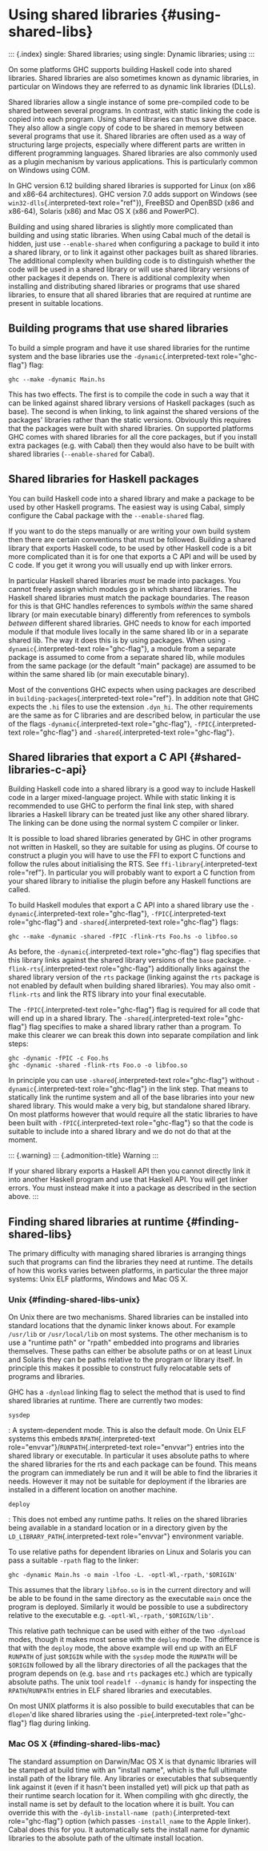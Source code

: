 Using shared libraries {#using-shared-libs}
======================

::: {.index}
single: Shared libraries; using single: Dynamic libraries; using
:::

On some platforms GHC supports building Haskell code into shared
libraries. Shared libraries are also sometimes known as dynamic
libraries, in particular on Windows they are referred to as dynamic link
libraries (DLLs).

Shared libraries allow a single instance of some pre-compiled code to be
shared between several programs. In contrast, with static linking the
code is copied into each program. Using shared libraries can thus save
disk space. They also allow a single copy of code to be shared in memory
between several programs that use it. Shared libraries are often used as
a way of structuring large projects, especially where different parts
are written in different programming languages. Shared libraries are
also commonly used as a plugin mechanism by various applications. This
is particularly common on Windows using COM.

In GHC version 6.12 building shared libraries is supported for Linux (on
x86 and x86-64 architectures). GHC version 7.0 adds support on Windows
(see `win32-dlls`{.interpreted-text role="ref"}), FreeBSD and OpenBSD
(x86 and x86-64), Solaris (x86) and Mac OS X (x86 and PowerPC).

Building and using shared libraries is slightly more complicated than
building and using static libraries. When using Cabal much of the detail
is hidden, just use `--enable-shared` when configuring a package to
build it into a shared library, or to link it against other packages
built as shared libraries. The additional complexity when building code
is to distinguish whether the code will be used in a shared library or
will use shared library versions of other packages it depends on. There
is additional complexity when installing and distributing shared
libraries or programs that use shared libraries, to ensure that all
shared libraries that are required at runtime are present in suitable
locations.

Building programs that use shared libraries
-------------------------------------------

To build a simple program and have it use shared libraries for the
runtime system and the base libraries use the
`-dynamic`{.interpreted-text role="ghc-flag"} flag:

``` {.sourceCode .none}
ghc --make -dynamic Main.hs
```

This has two effects. The first is to compile the code in such a way
that it can be linked against shared library versions of Haskell
packages (such as base). The second is when linking, to link against the
shared versions of the packages\' libraries rather than the static
versions. Obviously this requires that the packages were built with
shared libraries. On supported platforms GHC comes with shared libraries
for all the core packages, but if you install extra packages (e.g. with
Cabal) then they would also have to be built with shared libraries
(`--enable-shared` for Cabal).

Shared libraries for Haskell packages
-------------------------------------

You can build Haskell code into a shared library and make a package to
be used by other Haskell programs. The easiest way is using Cabal,
simply configure the Cabal package with the `--enable-shared` flag.

If you want to do the steps manually or are writing your own build
system then there are certain conventions that must be followed.
Building a shared library that exports Haskell code, to be used by other
Haskell code is a bit more complicated than it is for one that exports a
C API and will be used by C code. If you get it wrong you will usually
end up with linker errors.

In particular Haskell shared libraries *must* be made into packages. You
cannot freely assign which modules go in which shared libraries. The
Haskell shared libraries must match the package boundaries. The reason
for this is that GHC handles references to symbols *within* the same
shared library (or main executable binary) differently from references
to symbols *between* different shared libraries. GHC needs to know for
each imported module if that module lives locally in the same shared lib
or in a separate shared lib. The way it does this is by using packages.
When using `-dynamic`{.interpreted-text role="ghc-flag"}, a module from
a separate package is assumed to come from a separate shared lib, while
modules from the same package (or the default \"main\" package) are
assumed to be within the same shared lib (or main executable binary).

Most of the conventions GHC expects when using packages are described in
`building-packages`{.interpreted-text role="ref"}. In addition note that
GHC expects the `.hi` files to use the extension `.dyn_hi`. The other
requirements are the same as for C libraries and are described below, in
particular the use of the flags `-dynamic`{.interpreted-text
role="ghc-flag"}, `-fPIC`{.interpreted-text role="ghc-flag"} and
`-shared`{.interpreted-text role="ghc-flag"}.

Shared libraries that export a C API {#shared-libraries-c-api}
------------------------------------

Building Haskell code into a shared library is a good way to include
Haskell code in a larger mixed-language project. While with static
linking it is recommended to use GHC to perform the final link step,
with shared libraries a Haskell library can be treated just like any
other shared library. The linking can be done using the normal system C
compiler or linker.

It is possible to load shared libraries generated by GHC in other
programs not written in Haskell, so they are suitable for using as
plugins. Of course to construct a plugin you will have to use the FFI to
export C functions and follow the rules about initialising the RTS. See
`ffi-library`{.interpreted-text role="ref"}. In particular you will
probably want to export a C function from your shared library to
initialise the plugin before any Haskell functions are called.

To build Haskell modules that export a C API into a shared library use
the `-dynamic`{.interpreted-text role="ghc-flag"},
`-fPIC`{.interpreted-text role="ghc-flag"} and
`-shared`{.interpreted-text role="ghc-flag"} flags:

``` {.sourceCode .none}
ghc --make -dynamic -shared -fPIC -flink-rts Foo.hs -o libfoo.so
```

As before, the `-dynamic`{.interpreted-text role="ghc-flag"} flag
specifies that this library links against the shared library versions of
the `base` package. `-flink-rts`{.interpreted-text role="ghc-flag"}
additionally links against the shared library version of the `rts`
package (linking against the `rts` package is not enabled by default
when building shared libraries). You may also omit `-flink-rts` and link
the RTS library into your final executable.

The `-fPIC`{.interpreted-text role="ghc-flag"} flag is required for all
code that will end up in a shared library. The
`-shared`{.interpreted-text role="ghc-flag"} flag specifies to make a
shared library rather than a program. To make this clearer we can break
this down into separate compilation and link steps:

``` {.sourceCode .none}
ghc -dynamic -fPIC -c Foo.hs
ghc -dynamic -shared -flink-rts Foo.o -o libfoo.so
```

In principle you can use `-shared`{.interpreted-text role="ghc-flag"}
without `-dynamic`{.interpreted-text role="ghc-flag"} in the link step.
That means to statically link the runtime system and all of the base
libraries into your new shared library. This would make a very big, but
standalone shared library. On most platforms however that would require
all the static libraries to have been built with
`-fPIC`{.interpreted-text role="ghc-flag"} so that the code is suitable
to include into a shared library and we do not do that at the moment.

::: {.warning}
::: {.admonition-title}
Warning
:::

If your shared library exports a Haskell API then you cannot directly
link it into another Haskell program and use that Haskell API. You will
get linker errors. You must instead make it into a package as described
in the section above.
:::

Finding shared libraries at runtime {#finding-shared-libs}
-----------------------------------

The primary difficulty with managing shared libraries is arranging
things such that programs can find the libraries they need at runtime.
The details of how this works varies between platforms, in particular
the three major systems: Unix ELF platforms, Windows and Mac OS X.

### Unix {#finding-shared-libs-unix}

On Unix there are two mechanisms. Shared libraries can be installed into
standard locations that the dynamic linker knows about. For example
`/usr/lib` or `/usr/local/lib` on most systems. The other mechanism is
to use a \"runtime path\" or \"rpath\" embedded into programs and
libraries themselves. These paths can either be absolute paths or on at
least Linux and Solaris they can be paths relative to the program or
library itself. In principle this makes it possible to construct fully
relocatable sets of programs and libraries.

GHC has a `-dynload` linking flag to select the method that is used to
find shared libraries at runtime. There are currently two modes:

`sysdep`

:   A system-dependent mode. This is also the default mode. On Unix ELF
    systems this embeds `RPATH`{.interpreted-text
    role="envvar"}/`RUNPATH`{.interpreted-text role="envvar"} entries
    into the shared library or executable. In particular it uses
    absolute paths to where the shared libraries for the rts and each
    package can be found. This means the program can immediately be run
    and it will be able to find the libraries it needs. However it may
    not be suitable for deployment if the libraries are installed in a
    different location on another machine.

`deploy`

:   This does not embed any runtime paths. It relies on the shared
    libraries being available in a standard location or in a directory
    given by the `LD_LIBRARY_PATH`{.interpreted-text role="envvar"}
    environment variable.

To use relative paths for dependent libraries on Linux and Solaris you
can pass a suitable `-rpath` flag to the linker:

``` {.sourceCode .none}
ghc -dynamic Main.hs -o main -lfoo -L. -optl-Wl,-rpath,'$ORIGIN'
```

This assumes that the library `libfoo.so` is in the current directory
and will be able to be found in the same directory as the executable
`main` once the program is deployed. Similarly it would be possible to
use a subdirectory relative to the executable e.g.
`-optl-Wl,-rpath,'$ORIGIN/lib'`.

This relative path technique can be used with either of the two
`-dynload` modes, though it makes most sense with the `deploy` mode. The
difference is that with the `deploy` mode, the above example will end up
with an ELF `RUNPATH` of just `$ORIGIN` while with the `sysdep` mode the
`RUNPATH` will be `$ORIGIN` followed by all the library directories of
all the packages that the program depends on (e.g. `base` and `rts`
packages etc.) which are typically absolute paths. The unix tool
`readelf --dynamic` is handy for inspecting the `RPATH`/`RUNPATH`
entries in ELF shared libraries and executables.

On most UNIX platforms it is also possible to build executables that can
be `dlopen`\'d like shared libraries using the `-pie`{.interpreted-text
role="ghc-flag"} flag during linking.

### Mac OS X {#finding-shared-libs-mac}

The standard assumption on Darwin/Mac OS X is that dynamic libraries
will be stamped at build time with an \"install name\", which is the
full ultimate install path of the library file. Any libraries or
executables that subsequently link against it (even if it hasn\'t been
installed yet) will pick up that path as their runtime search location
for it. When compiling with ghc directly, the install name is set by
default to the location where it is built. You can override this with
the `-dylib-install-name ⟨path⟩`{.interpreted-text role="ghc-flag"}
option (which passes `-install_name` to the Apple linker). Cabal does
this for you. It automatically sets the install name for dynamic
libraries to the absolute path of the ultimate install location.
